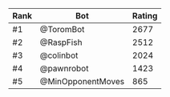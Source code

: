 Rank|Bot|Rating
---|---|---
#1|@ToromBot|2677
#2|@RaspFish|2512
#3|@colinbot|2024
#4|@pawnrobot|1423
#5|@MinOpponentMoves|865
